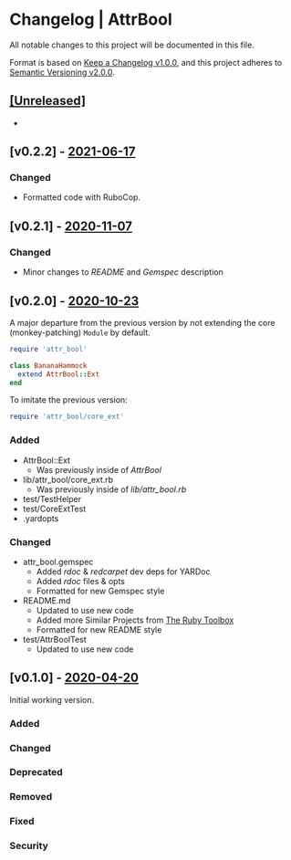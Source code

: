 # Changelog | AttrBool

All notable changes to this project will be documented in this file.

Format is based on [Keep a Changelog v1.0.0](https://keepachangelog.com/en/1.0.0),
and this project adheres to [Semantic Versioning v2.0.0](https://semver.org/spec/v2.0.0.html).

## [[Unreleased]](https://github.com/esotericpig/attr_bool/compare/v0.2.2...HEAD)
-


## [v0.2.2] - [2021-06-17](https://github.com/esotericpig/attr_bool/compare/v0.2.1...v0.2.2)
### Changed
- Formatted code with RuboCop.


## [v0.2.1] - [2020-11-07](https://github.com/esotericpig/attr_bool/compare/v0.2.0...v0.2.1)
### Changed
- Minor changes to *README* and *Gemspec* description


## [v0.2.0] - [2020-10-23](https://github.com/esotericpig/attr_bool/compare/v0.1.0...v0.2.0)

A major departure from the previous version by not extending the core (monkey-patching) `Module` by default.

```Ruby
require 'attr_bool'

class BananaHammock
  extend AttrBool::Ext
end
```

To imitate the previous version:

```Ruby
require 'attr_bool/core_ext'
```

### Added
- AttrBool::Ext
    - Was previously inside of *AttrBool*
- lib/attr_bool/core_ext.rb
    - Was previously inside of *lib/attr_bool.rb*
- test/TestHelper
- test/CoreExtTest
- .yardopts

### Changed
- attr_bool.gemspec
    - Added *rdoc* & *redcarpet* dev deps for YARDoc
    - Added *rdoc* files & opts
    - Formatted for new Gemspec style
- README.md
    - Updated to use new code
    - Added more Similar Projects from [The Ruby Toolbox](https://www.ruby-toolbox.com/search?q=attr+bool)
    - Formatted for new README style
- test/AttrBoolTest
    - Updated to use new code


## [v0.1.0] - [2020-04-20](https://github.com/esotericpig/attr_bool/tree/v0.1.0)

Initial working version.

### Added
### Changed
### Deprecated
### Removed
### Fixed
### Security
